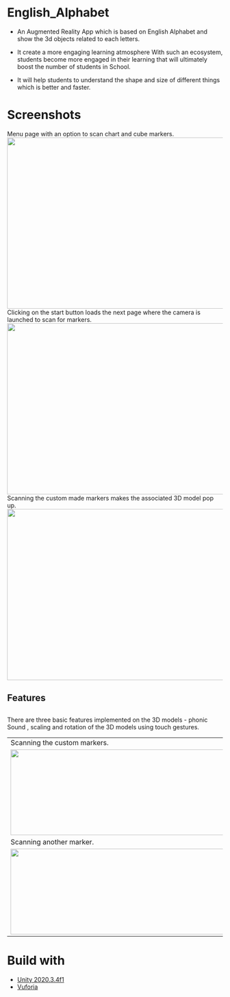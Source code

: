 # English_Alphabet
- An Augmented Reality App which is based on English Alphabet and show the 3d objects related to each letters.

- It create a more engaging learning atmosphere With such an ecosystem, students become more engaged in their learning that will ultimately boost the number of students in School.
- It will help students to understand the shape and size of different things which is better and faster.


# Screenshots
 <figcaption> Menu page with an option to scan chart and cube markers.</figcaption>
<img src="https://user-images.githubusercontent.com/98106477/178126221-315c1449-6ba0-4b1d-a325-8032c7344f31.jpg"  width="700" height="400">
 <figcaption> Clicking on the start button loads the next page where the camera is launched to scan for markers. </figcaption>
<img src ="https://user-images.githubusercontent.com/98106477/178126223-dbcb483c-26d4-4ad1-810a-b442c3350970.jpg" width ="700" height="400">
 <figcaption>Scanning the custom made markers makes the associated 3D model pop up. </figcaption>
<img src ="https://user-images.githubusercontent.com/98106477/178126224-4e848108-21b8-48b1-8c4e-778d18fdce95.jpg" width = "700" height ="400">
<table>
<h2><b> Features </b><h2>
<tr> There are three basic features implemented on the 3D models -  phonic Sound , scaling and rotation of the 3D models using touch gestures. </tr>
  <tr>
    <td>Scanning the custom markers.</td>
     <td> Scaling the 3D model using touch gestures.</td>
     
  </tr>
  <tr>
    <td><img src ="https://user-images.githubusercontent.com/98106477/178126228-aab92628-e681-486c-a64c-ee6c7f830ed9.jpg" width =" 500" height= "200"> </td>
    <td><img src ="https://user-images.githubusercontent.com/98106477/178126229-ba6b66ae-37ac-4266-9533-e17baa9ad51b.jpg" width =" 500" height= "200"></td>
   
  </tr>
  <tr>
    <td>Scanning another marker.</td>
     <td> Rotating the 3D model using touch gestures.</td>
     
  </tr>
  <tr>
    <td><img src ="https://user-images.githubusercontent.com/98106477/178126229-ba6b66ae-37ac-4266-9533-e17baa9ad51b.jpg" width ="500" height="200" > </td>
   <td><img src ="https://user-images.githubusercontent.com/98106477/178126227-236d59fd-7dc0-4f3c-ab91-f6ac4f528036.jpg" width ="500" height="200"></td>
   
  </tr>
 </table>









# Build with
- [Unity 2020.3.4f1](https://unity.com/)
- [Vuforia](https://developer.vuforia.com/)

